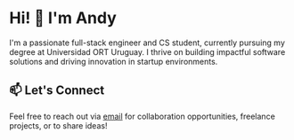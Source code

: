 # Hi! 👋 I'm Andy

I'm a passionate full-stack engineer and CS student, currently pursuing my degree at Universidad ORT Uruguay. I thrive on building impactful software solutions and driving innovation in startup environments.

## 📫 Let's Connect
Feel free to reach out via [email](mailto:contact@aviera.me) for collaboration opportunities, freelance projects, or to share ideas!
